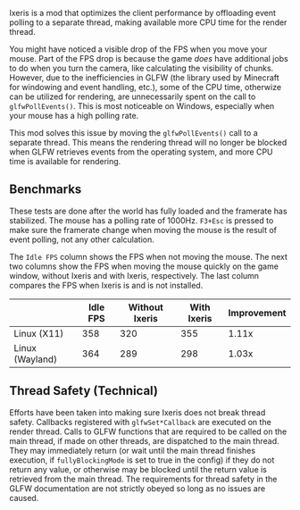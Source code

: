 Ixeris is a mod that optimizes the client performance by offloading event polling to a separate thread, making available more CPU time for the render thread.

You might have noticed a visible drop of the FPS when you move your mouse. Part of the FPS drop is because the game *does* have additional jobs to do when you turn the camera, like calculating the visibility of chunks. However, due to the inefficiencies in GLFW (the library used by Minecraft for windowing and event handling, etc.), some of the CPU time, otherwize can be utilized for rendering, are unnecessarily spent on the call to ```glfwPollEvents()```. This is most noticeable on Windows, especially when your mouse has a high polling rate.

This mod solves this issue by moving the ```glfwPollEvents()``` call to a separate thread. This means the rendering thread will no longer be blocked when GLFW retrieves events from the operating system, and more CPU time is available for rendering.

## Benchmarks

These tests are done after the world has fully loaded and the framerate has stabilized. The mouse has a polling rate of 1000Hz. ```F3+Esc``` is pressed to make sure the framerate change when moving the mouse is the result of event polling, not any other calculation.

The ```Idle FPS``` column shows the FPS when not moving the mouse. The next two columns show the FPS when moving the mouse quickly on the game window, without Ixeris and with Ixeris, respectively. The last column compares the FPS when Ixeris is and is not installed.

|                 | Idle FPS | Without Ixeris | With Ixeris | Improvement |
|-----------------|----------|----------------|-------------|-------------|
| Linux (X11)     | 358      | 320            | 355         | 1.11x       |
| Linux (Wayland) | 364      | 289            | 298         | 1.03x       |

## Thread Safety (Technical)

Efforts have been taken into making sure Ixeris does not break thread safety. Callbacks registered with ```glfwSet*Callback``` are executed on the render thread. Calls to GLFW functions that are required to be called on the main thread, if made on other threads, are dispatched to the main thread. They may immediately return (or wait until the main thread finishes execution, if ```fullyBlockingMode``` is set to true in the config) if they do not return any value, or otherwise may be blocked until the return value is retrieved from the main thread. The requirements for thread safety in the GLFW documentation are not strictly obeyed so long as no issues are caused.
